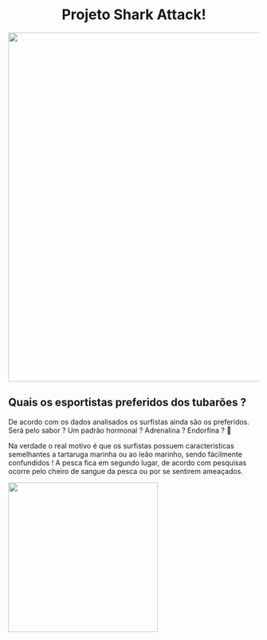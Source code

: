 
<span align="center">
<h1> Projeto Shark Attack! </h1>
</span>

<div align="center">
<img src= "https://user-images.githubusercontent.com/99897035/161886656-cb8dcdb3-80c0-4723-987a-32aa3ebc72a4.png" width="700px" />
</div>


## **Quais os esportistas preferidos dos tubarões ?**

De acordo com os dados analisados os surfistas ainda são os preferidos. Será pelo sabor ? Um padrão hormonal ? Adrenalina ? Endorfina ? :thinking:

Na verdade o real motivo é que os surfistas possuem caracteristicas semelhantes a tartaruga marinha ou ao leão marinho, sendo fácilmente confundidos !
A pesca fica em segundo lugar, de acordo com pesquisas ocorre pelo cheiro de sangue da pesca ou por se sentirem ameaçados.

<img src= "https://user-images.githubusercontent.com/99897035/161889916-e0020c97-cd49-406e-ae16-b8702da3cb42.jpg" width="300px" />
